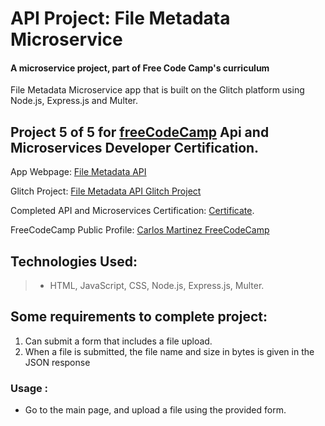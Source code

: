 
# API Project: File Metadata Microservice

#### A microservice project, part of Free Code Camp's curriculum
  File Metadata Microservice app that is built on the Glitch platform using Node.js, Express.js and Multer.

## Project 5 of 5 for [freeCodeCamp](https://www.freecodecamp.com) Api and Microservices Developer Certification.

App Webpage: [File Metadata API](https://fcc-filemetadata-api.glitch.me/ "File Metadata") 

Glitch Project: [File Metadata API Glitch Project](https://glitch.com/~fcc-filemetadata-api)
 
Completed API and Microservices Certification: [Certificate](https://www.freecodecamp.org/certification/carlitos/apis-and-microservices "FreeCodeCamp.Com").

FreeCodeCamp Public Profile: [Carlos Martinez FreeCodeCamp](https://www.freecodecamp.org/carlitos)

## Technologies Used:
> * HTML, JavaScript, CSS, Node.js, Express.js, Multer.   


## Some requirements to complete project:

1. Can submit a form that includes a file upload.
2. When a file is submitted, the file name and size in bytes is given in the JSON response



### Usage :
* Go to the main page, and upload a file using the provided form.
